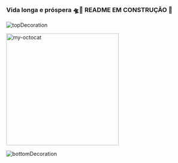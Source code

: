 ### Vida longa e próspera 🛸🖖 README EM CONSTRUÇÃO 🔨


![topDecoration](https://github.com/LucasSilvaMarts/LucasSilvaMarts/blob/main/wave.svg)



<img src="https://github.com/LucasSilvaMarts/LucasSilvaMarts/blob/main/my-octocat.png" alt="my-octocat"  height="300px">





![bottomDecoration](https://github.com/LucasSilvaMarts/LucasSilvaMarts/blob/main/wave%20bottom.svg)
